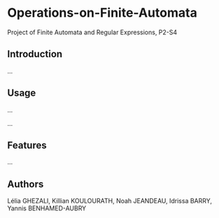 # Operations-on-Finite-Automata
Project of Finite Automata and Regular Expressions, P2-S4

## Introduction
...

## Usage
...
  
...


## Features
...

## Authors
Lélia GHEZALI, Killian KOULOURATH, Noah JEANDEAU, Idrissa BARRY, Yannis BENHAMED-AUBRY


